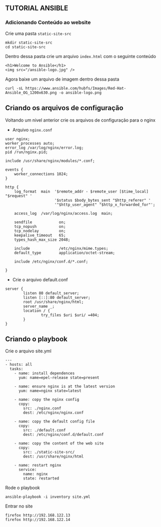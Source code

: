 ## TUTORIAL ANSIBLE 

### Adicionando Conteúdo ao website

Crie uma pasta `static-site-src`

``` 
mkdir static-site-src
cd static-site-src
```

Dentro dessa pasta crie um arquivo `index.html` com o seguinte conteúdo

```
<h1>Welcome to Ansible</h1>
<img src="/ansible-logo.jpg" />
```

Agora baixe um arquivo de imagem dentro dessa pasta

```
curl -sL https://www.ansible.com/hubfs/Images/Red-Hat-Ansible_OG_1200x630.png -o ansible-logo.png
```

## Criando os arquivos de configuração

Voltando um nivel anterior crie os arquivos de configuração para o nginx

* Arquivo `nginx.conf`

```
user nginx;
worker_processes auto;
error_log /var/log/nginx/error.log;
pid /run/nginx.pid;

include /usr/share/nginx/modules/*.conf;

events {
    worker_connections 1024;
}

http {
    log_format  main  '$remote_addr - $remote_user [$time_local] "$request" '
                      '$status $body_bytes_sent "$http_referer" '
                      '"$http_user_agent" "$http_x_forwarded_for"';

    access_log  /var/log/nginx/access.log  main;

    sendfile            on;
    tcp_nopush          on;
    tcp_nodelay         on;
    keepalive_timeout   65;
    types_hash_max_size 2048;

    include             /etc/nginx/mime.types;
    default_type        application/octet-stream;

    include /etc/nginx/conf.d/*.conf;

}
``` 

* Crie o arquivo default.conf

```
server {
        listen 80 default_server;
        listen [::]:80 default_server;
        root /usr/share/nginx/html;
        server_name _;
        location / {
                try_files $uri $uri/ =404;
        }
}
```

## Criando o playbook

Crie o arquivo site.yml

```
---
- hosts: all
  tasks:
    - name: install dependences
      yum: name=epel-release state=present

    - name: ensure nginx is at the latest version
      yum: name=nginx state=latest

    - name: copy the nginx config
      copy:
        src: ./nginx.conf
        dest: /etc/nginx/nginx.conf

    - name: copy the default config file
      copy:
        src: ./default.conf
        dest: /etc/nginx/conf.d/default.conf

    - name: copy the content of the web site
      copy:
        src: ./static-site-src/
        dest: /usr/share/nginx/html

    - name: restart nginx
      service:
        name: nginx
        state: restarted
```

Rode o playbook

```
ansible-playbook -i inventory site.yml
``` 

Entrar no site

```
firefox http://192.168.122.13
firefox http://192.168.122.14
```
